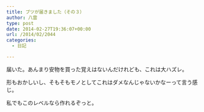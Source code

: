 ```yaml
---
title: ブツが届きました（その３）
author: 八雲
type: post
date: 2014-02-27T19:36:07+00:00
url: /2014/02/2044
categories:
  - 日記

---
```

届いた。あんまり安物を買った覚えはないんだけれども、これは大ハズレ。
  
形もおかしいし、そもそもモノとしてこれはダメなんじゃないかなーって言う感じ。
  
私でもこのレベルなら作れるぞっと。